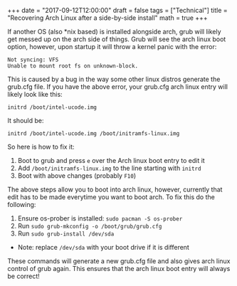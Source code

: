 +++
date = "2017-09-12T12:00:00"
draft = false
tags = ["Technical"]
title = "Recovering Arch Linux after a side-by-side install"
math = true
+++

If another OS (also *nix based) is installed alongside arch, grub will likely get messed up on the arch side of things. Grub will see the arch linux boot option, however, upon startup it will throw a kernel panic with the error:
``` text
Not syncing: VFS
Unable to mount root fs on unknown-block.
```

This is caused by a bug in the way some other linux distros generate the grub.cfg file. If you have the above error, your grub.cfg arch linux entry will likely look like this:
``` text
initrd /boot/intel-ucode.img
```
It should be:
``` text
initrd /boot/intel-ucode.img /boot/initramfs-linux.img
```

So here is how to fix it:

1. Boot to grub and press `e` over the Arch linux boot entry to edit it
2. Add `/boot/initramfs-linux.img` to the line starting with `initrd`
3. Boot with above changes (probably `F10`)

The above steps allow you to boot into arch linux, however, currently that edit has to be made everytime you want to boot arch. To fix this do the following:

1. Ensure os-prober is installed: `sudo pacman -S os-prober`
2. Run `sudo grub-mkconfig -o /boot/grub/grub.cfg`
3. Run `sudo grub-install /dev/sda` 
  * Note: replace `/dev/sda` with your boot drive if it is different

These commands will generate a new grub.cfg file and also gives arch linux control of grub again. This ensures that the arch linux boot entry will always be correct! 

